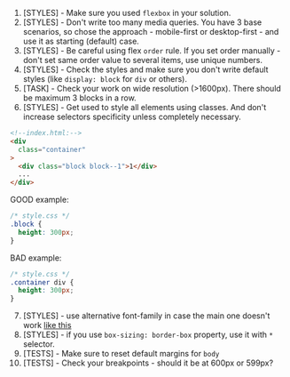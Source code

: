 1. [STYLES] - Make sure you used `flexbox` in your solution.
2. [STYLES] - Don't write too many media queries. You have 3 base scenarios, so
chose the approach - mobile-first or desktop-first - and use it as starting
(default) case.
3. [STYLES] - Be careful using flex `order` rule. If you set order manually -
don't set same order value to several items, use unique numbers.
4. [STYLES] - Check the styles and make sure you don't write default styles
(like `display: block` for `div` or others).
5. [TASK] - Check your work on wide resolution (>1600px). There should be
maximum 3 blocks in a row.
6. [STYLES] - Get used to style all elements using classes. And don't increase
   selectors specificity unless completely necessary.

```html
<!--index.html:-->
<div
  class="container"
>
  <div class="block block--1">1</div>
  ...
</div>
```
GOOD example:
```css
/* style.css */
.block {
  height: 300px;
}
```

BAD example:
```css
/* style.css */
.container div {
  height: 300px;
}
```
7. [STYLES] - use alternative font-family in case the main one doesn't work
[like this](https://www.w3schools.com/cssref/pr_font_font-family.asp)
8. [STYLES] - if you use `box-sizing: border-box` property, use it with `*`
selector.
9. [TESTS] - Make sure to reset default margins for `body`
10. [TESTS] - Check your breakpoints - should it be at 600px or 599px?
